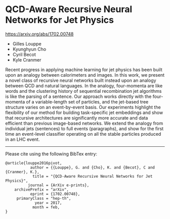 # QCD-Aware Recursive Neural Networks for Jet Physics
https://arxiv.org/abs/1702.00748

* Gilles Louppe
* Kyunghyun Cho
* Cyril Becot
* Kyle Cranmer 

Recent progress in applying machine learning for jet physics has been built upon an analogy between calorimeters and images. In this work, we present a novel class of recursive neural networks built instead upon an analogy between QCD and natural languages. In the analogy, four-momenta are like words and the clustering history of sequential recombination jet algorithms is like the parsing of a sentence. Our approach works directly with the four-momenta of a variable-length set of particles, and the jet-based tree structure varies on an event-by-event basis. Our experiments highlight the flexibility of our method for building task-specific jet embeddings and show that recursive architectures are significantly more accurate and data efficient than previous image-based networks. We extend the analogy from individual jets (sentences) to full events (paragraphs), and show for the first time an event-level classifier operating on all the stable particles produced in an LHC event.

---

Please cite using the following BibTex entry:

```
@article{louppe2016pivot,
           author = {{Louppe}, G. and {Cho}, K. and {Becot}, C and {Cranmer}, K.},
            title = "{QCD-Aware Recursive Neural Networks for Jet Physics}",
          journal = {ArXiv e-prints},
    archivePrefix = "arXiv",
           eprint = {1702.00748},
     primaryClass = "hep-th",
             year = 2017,
            month = feb,
}
```
